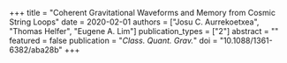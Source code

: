 +++
title = "Coherent Gravitational Waveforms and Memory from Cosmic String Loops"
date = 2020-02-01
authors = ["Josu C. Aurrekoetxea", "Thomas Helfer", "Eugene A. Lim"]
publication_types = ["2"]
abstract = ""
featured = false
publication = "*Class. Quant. Grav.*"
doi = "10.1088/1361-6382/aba28b"
+++

